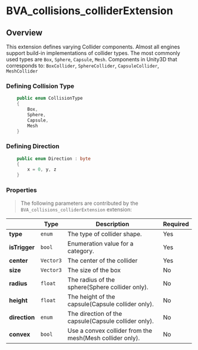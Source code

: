 # BVA_collisions_colliderExtension

## Overview

This extension defines varying Collider components. Almost all engines support build-in  implementations of collider types. The most commonly used types are `Box`, `Sphere`, `Capsule`, `Mesh`.
Components in Unity3D that corresponds to: `BoxCollider`, `SphereCollider`, `CapsuleCollider`, `MeshCollider`

### Defining Collision Type
```csharp
    public enum CollisionType
    {
        Box,
        Sphere,
        Capsule,
        Mesh
    }
```

### Defining Direction
```csharp
    public enum Direction : byte
    {
        x = 0, y, z
    }
```

### Properties
> The following parameters are contributed by the `BVA_collisions_colliderExtension` extension:

|                                  | Type                                                                            | Description                            | Required             |
|----------------------------------|---------------------------------------------------------------------------------|----------------------------------------|----------------------|
|**type**               | `enum`                                                                        | The type of collider shape.         | Yes   |
|**isTrigger**               | `bool`                                                                        | Enumeration value for a category.         | Yes   |
|**center**               | `Vector3`                                                                        |  The center of the collider         | Yes   |
|**size**               | `Vector3`                                                                        | The size of the box         | No   |
|**radius**               | `float`                                                                        | The radius of the sphere(Sphere collider only).         | No  |
|**height**              | `float`             | The height of the capsule(Capsule collider only).   | No                   |
|**direction**              | `enum`             | The direction of the capsule(Capsule collider only).   | No                   |
|**convex**              | `bool`             | Use a convex collider from the mesh(Mesh collider only).   | No                   |